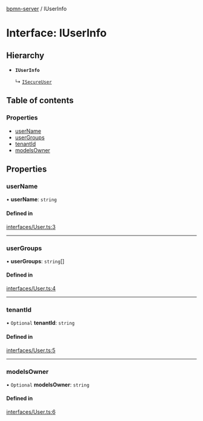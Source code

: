 [bpmn-server](../API.md) / IUserInfo

# Interface: IUserInfo

## Hierarchy

- **`IUserInfo`**

  ↳ [`ISecureUser`](ISecureUser.md)

## Table of contents

### Properties

- [userName](IUserInfo.md#username)
- [userGroups](IUserInfo.md#usergroups)
- [tenantId](IUserInfo.md#tenantid)
- [modelsOwner](IUserInfo.md#modelsowner)

## Properties

### userName

• **userName**: `string`

#### Defined in

[interfaces/User.ts:3](https://github.com/bpmnServer/bpmn-server/blob/637b6d1/src/interfaces/User.ts#L3)

___

### userGroups

• **userGroups**: `string`[]

#### Defined in

[interfaces/User.ts:4](https://github.com/bpmnServer/bpmn-server/blob/637b6d1/src/interfaces/User.ts#L4)

___

### tenantId

• `Optional` **tenantId**: `string`

#### Defined in

[interfaces/User.ts:5](https://github.com/bpmnServer/bpmn-server/blob/637b6d1/src/interfaces/User.ts#L5)

___

### modelsOwner

• `Optional` **modelsOwner**: `string`

#### Defined in

[interfaces/User.ts:6](https://github.com/bpmnServer/bpmn-server/blob/637b6d1/src/interfaces/User.ts#L6)
